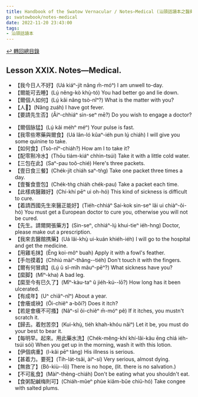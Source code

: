 ```yaml
---
title: Handbook of the Swatow Vernacular / Notes—Medical (汕頭話讀本之醫藥(補))
p: swatowbook/notes-medical
date: 2022-11-20 23:43:00
tags: 
- 汕頭話讀本
---
```


[↩️ 轉回總目錄](/swatowbook/main)

## Lesson XXIX. Notes—Medical.

* 【我今日人不好】(Uá kiáⁿ-jít nâng m̄-móⁿ) I am unwell to-day.
* 【爾能可去睡】(Lṳ́ nêng-kò khṳ̀-tó) You had better go and lie down.
* 【爾個人如何】(Lṳ́ kâi nâng tsò-nîⁿ?) What is the matter with you?
* 【人𤍠】(Nâng zuáh) I have got fever.
* 【要請先生否】(Âiⁿ-chhiáⁿ sin-seⁿ mē?) Do you wish to engage a doctor?
<!--more-->
* 【爾個脉猛】(Lṳ́ kâi méhⁿ méⁿ) Your pulse is fast.
* 【我零些寒藥與爾食】(Uá lân-ló kûaⁿ-iéh pun lṳ́ chiáh) I will give you some quinine to take.
* 【如何食】(Tsò-nîⁿ-chiáh?) How am I to take it?
* 【配零㸃冷水】(Thōu tiám-kiáⁿ chhìn-tsúi) Take it with a little cold water.
* 【三包在此】(Saⁿ-pau toõ-chié) Here's three packets.
* 【壹日食三餐】(Chék-jít chiáh saⁿ-tǹg) Take one packet three times a day.
* 【壹餮食壹包】(Chék-tǹg chiáh chék-pau) Take a packet each time.
* 【此樣病醫難好】(Chí-khí pēⁿ ui oh-hó) This kind of sickness is difficult to cure.
* 【着請西國先生來醫正能好】(Tiéh-chhiáⁿ Sai-kok sin-seⁿ lâi ui chiàⁿ-õi-hó) You must get a European doctor to cure you, otherwise you will not be cured.
* 【先生。請爾開張藥方】(Sin-seⁿ, chhiáⁿ-lṳ́ khui-tieⁿ iéh-hng) Doctor, please make out a prescription.
* 【我來去醫館携藥】(Uá lâi-khṳ̀ ui-kuán khiéh-iéh) I will go to the hospital and get the medicine.
* 【用雞毛抹】(Ēng koi-môⁿ buah) Apply it with a fowl's feather.
* 【手勿摸着】(Chhiú màiⁿ-thãng--tiéh) Don't touch it with the fingers.
* 【爾有何冒病】(Lṳ́ ũ sĩ-mîh mâuⁿ-pēⁿ?) What sickness have you?
* 【縻脚】(Mîⁿ-kha) A bad leg.
* 【縻至今有巳久了】(Mîⁿ-kàu-taⁿ ũ jiéh-kú--lō?) How long has it been ulcerated.
* 【有成年】(U^ chiâⁿ-nîⁿ) About a year.
* 【會癢或袂】(Ōi-chiẽⁿ a-bõi?) Does it itch?
* 【若是會癢不可搔】(Nãⁿ-sĩ õi-chiẽⁿ m̄-móⁿ pê) If it itches, you mustn't scratch it.
* 【歸去。着尅苦奈】(Kui-khṳ̀, tiéh khah-khóu nãiⁿ) Let it be, you must do your best to bear it.
* 【每明早。起來。用此藥水洗】(Chék-mêng-khí khí-lâi-kâu ēng chiá iéh-tsúi sói) When you get up in the morning, wash it with this lotion.
* 【伊個病重】(I-kâi pēⁿ tãng) His illness is serious.
* 【甚着力。要死】(Tih-lát-tsãi, àiⁿ-sí) Very serious, almost dying.
* 【無救了】(Bô-kiù--lō) There is no hope, (lit. there is no salvation.)
* 【不可亂食】(Màiⁿ-thèng-chiáh) Don't be eating what you shouldn't eat.
* 【食粥配鹹梅則可】(Chiáh-mûeⁿ phùe kiâm-bûe chiũ-hó) Take congee with salted plums.
